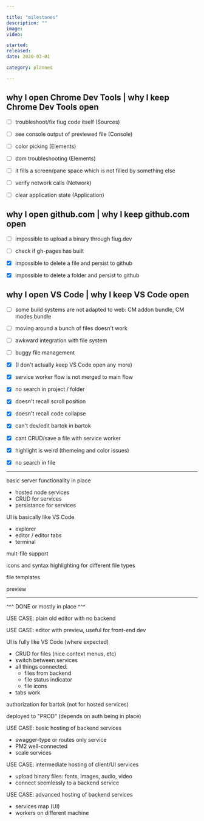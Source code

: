 ```yaml
---

title: "milestones"
description: ""
image:
video:

started:
released:
date: 2020-03-01

category: planned

---
```


why I open Chrome Dev Tools | why I keep Chrome Dev Tools open
--------------------------------------------------------------
- [ ] troubleshoot/fix fiug code itself (Sources)
- [ ] see console output of previewed file (Console)
- [ ] color picking (Elements)
- [ ] dom troubleshooting (Elements)
- [ ] it fills a screen/pane space which is not filled by something else
- [ ] verify network calls (Network)
- [ ] clear application state (Application)


why I open github.com | why I keep github.com open
--------------------------------------------------
- [ ] impossible to upload a binary through fiug.dev
- [ ] check if gh-pages has built
- [X] impossible to delete a file and persist to github
- [X] impossible to delete a folder and persist to github


why I open VS Code | why I keep VS Code open
--------------------------------------------
- [ ] some build systems are not adapted to web: CM addon bundle, CM modes bundle

- [ ] moving around a bunch of files doesn't work
- [ ] awkward integration with file system
- [ ] buggy file management

- [X] (I don't actually keep VS Code open any more)
- [X] service worker flow is not merged to main flow
- [X] no search in project / folder

- [X] doesn't recall scroll position
- [X] doesn't recall code collapse

- [X] can't dev/edit bartok in bartok
- [X] cant CRUD/save a file with service worker
- [X] highlight is weird (themeing and color issues)
- [X] no search in file


-----


basic server functionality in place
  - hosted node services
  - CRUD for services
  - persistance for services
  
UI is basically like VS Code
  - explorer
  - editor / editor tabs
  - terminal

mult-file support

icons and syntax highlighting for different file types

file templates

preview


----------------------------------------
^^^ DONE or mostly in place ^^^


USE CASE: plain old editor with no backend

USE CASE: editor with preview, useful for front-end dev


UI is fully like VS Code (where expected)
  - CRUD for files (nice context menus, etc)
  - switch between services
  - all things connected:
    - files from backend
    - file status indicator
    - file icons
  - tabs work

authorization for bartok (not for hosted services)

deployed to "PROD" (depends on auth being in place)

USE CASE: basic hosting of backend services
  - swagger-type or routes only service
  - PM2 well-connected
  - scale services

USE CASE: intermediate hosting of client/UI services
  - upload binary files: fonts, images, audio, video
  - connect seemlessly to a backend service

USE CASE: advanced hosting of backend services
  - services map (UI)
  - workers on different machine

